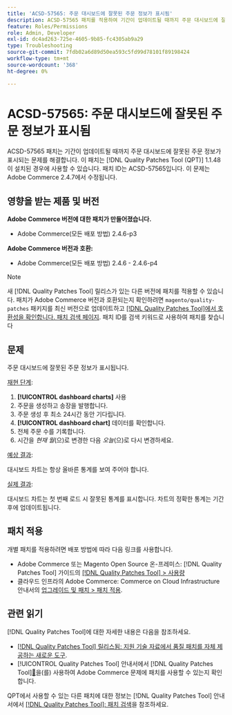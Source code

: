 ```yaml
---
title: 'ACSD-57565: 주문 대시보드에 잘못된 주문 정보가 표시됨'
description: ACSD-57565 패치를 적용하여 기간이 업데이트될 때까지 주문 대시보드에 잘못된 주문 정보가 표시되는 Adobe Commerce 문제를 해결합니다.
feature: Roles/Permissions
role: Admin, Developer
exl-id: dc4ad263-725e-4605-9b85-fc4305ab9a29
type: Troubleshooting
source-git-commit: 7fdb02a6d89d50ea593c5fd99d78101f89198424
workflow-type: tm+mt
source-wordcount: '368'
ht-degree: 0%

---
```


# ACSD-57565: 주문 대시보드에 잘못된 주문 정보가 표시됨

ACSD-57565 패치는 기간이 업데이트될 때까지 주문 대시보드에 잘못된 주문 정보가 표시되는 문제를 해결합니다. 이 패치는 [!DNL Quality Patches Tool (QPT)] 1.1.48이 설치된 경우에 사용할 수 있습니다. 패치 ID는 ACSD-57565입니다. 이 문제는 Adobe Commerce 2.4.7에서 수정됩니다.

## 영향을 받는 제품 및 버전

**Adobe Commerce 버전에 대한 패치가 만들어졌습니다.**

* Adobe Commerce(모든 배포 방법) 2.4.6-p3

**Adobe Commerce 버전과 호환:**

* Adobe Commerce(모든 배포 방법) 2.4.6 - 2.4.6-p4

>[!NOTE]
>
>새 [!DNL Quality Patches Tool] 릴리스가 있는 다른 버전에 패치를 적용할 수 있습니다. 패치가 Adobe Commerce 버전과 호환되는지 확인하려면 `magento/quality-patches` 패키지를 최신 버전으로 업데이트하고 [[!DNL Quality Patches Tool]에서 호환성을 확인합니다. 패치 검색 페이지](https://experienceleague.adobe.com/tools/commerce-quality-patches/index.html?lang=ko). 패치 ID를 검색 키워드로 사용하여 패치를 찾습니다

## 문제

주문 대시보드에 잘못된 주문 정보가 표시됩니다.

<u>재현 단계</u>:

1. **[!UICONTROL dashboard charts]** 사용
1. 주문을 생성하고 송장을 발행합니다.
1. 주문 생성 후 최소 24시간 동안 기다립니다.
1. **[!UICONTROL dashboard chart]** 데이터를 확인합니다.
1. 전체 주문 수를 기록합니다.
1. 시간을 *현재 월*(으)로 변경한 다음 *오늘*(으)로 다시 변경하세요.

<u>예상 결과</u>:

대시보드 차트는 항상 올바른 통계를 보여 주어야 합니다.

<u>실제 결과</u>:

대시보드 차트는 첫 번째 로드 시 잘못된 통계를 표시합니다. 차트의 정확한 통계는 기간 후에 업데이트됩니다.

## 패치 적용

개별 패치를 적용하려면 배포 방법에 따라 다음 링크를 사용합니다.

* Adobe Commerce 또는 Magento Open Source 온-프레미스: [!DNL Quality Patches Tool] 가이드의 [[!DNL Quality Patches Tool] > 사용량](/help/tools/quality-patches-tool/usage.md)
* 클라우드 인프라의 Adobe Commerce: Commerce on Cloud Infrastructure 안내서의 [업그레이드 및 패치 > 패치 적용](https://experienceleague.adobe.com/docs/commerce-cloud-service/user-guide/develop/upgrade/apply-patches.html?lang=ko).

## 관련 읽기

[!DNL Quality Patches Tool]에 대한 자세한 내용은 다음을 참조하세요.

* [[!DNL Quality Patches Tool] 릴리스됨: 지원 기술 자료에서 품질 패치를 자체 제공하는 새로운 도구](https://experienceleague.adobe.com/ko/docs/commerce-operations/tools/quality-patches-tool/quality-patches-tool-to-self-serve-quality-patches).
* [!UICONTROL Quality Patches Tool] 안내서에서  [!DNL Quality Patches Tool][&#128279;](/help/tools/quality-patches-tool/patches-available-in-qpt/check-patch-for-magento-issue-with-magento-quality-patches.md)을(를) 사용하여 Adobe Commerce 문제에 패치를 사용할 수 있는지 확인합니다.


QPT에서 사용할 수 있는 다른 패치에 대한 정보는 [!DNL Quality Patches Tool] 안내서에서 [[!DNL Quality Patches Tool]: 패치 검색](https://experienceleague.adobe.com/tools/commerce-quality-patches/index.html?lang=ko)을 참조하세요.
